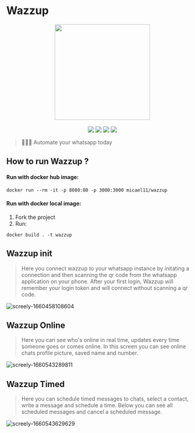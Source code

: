 # Wazzup

<p align=center>
    <img src="https://encrypted-tbn0.gstatic.com/images?q=tbn:ANd9GcSMdnSP0ajaCj_L4vY_1onlcQ44VAg69_VRvg&usqp=CAU" width=250>
  <br>
  <br>
  <img src="https://img.shields.io/badge/License-MIT-yellow.svg">
<img src="https://img.shields.io/badge/License-Apache%202.0-blue.svg">
  <img src="https://img.shields.io/badge/WhatsApp-BOT-brightgreen">
    <img src="https://img.shields.io/badge/automation-bot-red">
</p>

> 👩🏽‍💻 Automate your whatsapp today

## How to run Wazzup ?

#### Run with docker hub image:

```
docker run --rm -it -p 8080:80 -p 3000:3000 micael11/wazzup
```

#### Run with docker local image:

1. Fork the project
2. Run:

```
docker build . -t wazzup
```

## Wazzup init
> Here you connect wazzup to your whatsapp instance by initating a connection and then scanning the qr code from the whatsapp application on your phone. After your first login, Wazzup will remember your login token and will connect without scanning a qr code.


![screely-1660458108604](https://user-images.githubusercontent.com/14940062/184669452-172ef7a8-c047-4eaa-8603-3be0af4de759.png)


## Wazzup Online
> Here you can see who's online in real time, updates every time someone goes or comes online. In this screen you can see online chats profile picture, saved name and number.


![screely-1660543289811](https://user-images.githubusercontent.com/14940062/184669775-8a04a389-c183-44f5-8b9f-1f75461e1e99.png)


## Wazzup Timed
> Here you can schedule timed messages to chats, select a contact, write a message and schedule a time.
Below you can see all scheduled messages and cancel a scheduled message.

![screely-1660543629629](https://user-images.githubusercontent.com/14940062/184669967-89732a84-456a-4516-a369-28674ca8e639.png)





